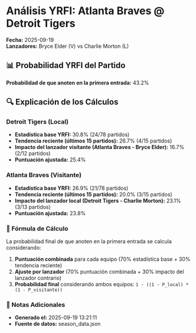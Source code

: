 # Análisis YRFI: Atlanta Braves @ Detroit Tigers

**Fecha:** 2025-09-19  
**Lanzadores:** Bryce Elder (V) vs Charlie Morton (L)

## 📊 Probabilidad YRFI del Partido

**Probabilidad de que anoten en la primera entrada:** 43.2%

## 🔍 Explicación de los Cálculos

### Detroit Tigers (Local)
- **Estadística base YRFI:** 30.8% (24/78 partidos)
- **Tendencia reciente (últimos 15 partidos):** 26.7% (4/15 partidos)
- **Impacto del lanzador visitante (Atlanta Braves - Bryce Elder):** 16.7% (2/12 partidos)
- **Puntuación ajustada:** 25.4%

### Atlanta Braves (Visitante)
- **Estadística base YRFI:** 26.9% (21/78 partidos)
- **Tendencia reciente (últimos 15 partidos):** 20.0% (3/15 partidos)
- **Impacto del lanzador local (Detroit Tigers - Charlie Morton):** 23.1% (3/13 partidos)
- **Puntuación ajustada:** 23.8%

### 📝 Fórmula de Cálculo

La probabilidad final de que anoten en la primera entrada se calcula considerando:
1. **Puntuación combinada** para cada equipo (70% estadística base + 30% tendencia reciente)
2. **Ajuste por lanzador** (70% puntuación combinada + 30% impacto del lanzador contrario)
3. **Probabilidad final** considerando ambos equipos: `1 - ((1 - P_local) * (1 - P_visitante))`

### 📌 Notas Adicionales

- **Generado el:** 2025-09-19 13:21:11
- **Fuente de datos:** season_data.json
